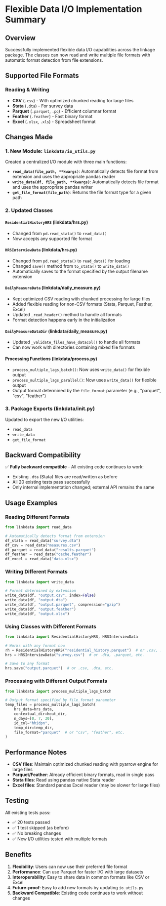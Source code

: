 # Flexible Data I/O Implementation Summary

## Overview
Successfully implemented flexible data I/O capabilities across the linkage package. The classes can now read and write multiple file formats with automatic format detection from file extensions.

## Supported File Formats

### Reading & Writing
- **CSV** (`.csv`) - With optimized chunked reading for large files
- **Stata** (`.dta`) - For survey data
- **Parquet** (`.parquet`, `.pq`) - Efficient columnar format
- **Feather** (`.feather`) - Fast binary format
- **Excel** (`.xlsx`, `.xls`) - Spreadsheet format

## Changes Made

### 1. New Module: `linkdata/io_utils.py`
Created a centralized I/O module with three main functions:

- **`read_data(file_path, **kwargs)`**: Automatically detects file format from extension and uses the appropriate pandas reader
- **`write_data(df, file_path, **kwargs)`**: Automatically detects file format and uses the appropriate pandas writer
- **`get_file_format(file_path)`**: Returns the file format type for a given path

### 2. Updated Classes

#### `ResidentialHistoryHRS` (linkdata/hrs.py)
- Changed from `pd.read_stata()` to `read_data()`
- Now accepts any supported file format

#### `HRSInterviewData` (linkdata/hrs.py)
- Changed from `pd.read_stata()` to `read_data()` for loading
- Changed `save()` method from `to_stata()` to `write_data()`
- Automatically saves to the format specified by the output filename extension

#### `DailyMeasureData` (linkdata/daily_measure.py)
- Kept optimized CSV reading with chunked processing for large files
- Added flexible reading for non-CSV formats (Stata, Parquet, Feather, Excel)
- Updated `_read_header()` method to handle all formats
- Format detection happens early in the initialization

#### `DailyMeasureDataDir` (linkdata/daily_measure.py)
- Updated `_validate_files_have_datacol()` to handle all formats
- Can now work with directories containing mixed file formats

#### Processing Functions (linkdata/process.py)
- `process_multiple_lags_batch()`: Now uses `write_data()` for flexible output
- `process_multiple_lags_parallel()`: Now uses `write_data()` for flexible output
- Output format determined by the `file_format` parameter (e.g., "parquet", "csv", "feather")

### 3. Package Exports (linkdata/__init__.py)
Updated to export the new I/O utilities:
- `read_data`
- `write_data`
- `get_file_format`

## Backward Compatibility

✅ **Fully backward compatible** - All existing code continues to work:
- Existing `.dta` (Stata) files are read/written as before
- All 20 existing tests pass successfully
- Only internal implementation changed; external API remains the same

## Usage Examples

### Reading Different Formats
```python
from linkdata import read_data

# Automatically detects format from extension
df_stata = read_data("survey.dta")
df_csv = read_data("measures.csv")
df_parquet = read_data("results.parquet")
df_feather = read_data("cache.feather")
df_excel = read_data("data.xlsx")
```

### Writing Different Formats
```python
from linkdata import write_data

# Format determined by extension
write_data(df, "output.csv", index=False)
write_data(df, "output.dta")
write_data(df, "output.parquet", compression="gzip")
write_data(df, "output.feather")
write_data(df, "output.xlsx")
```

### Using Classes with Different Formats
```python
from linkdata import ResidentialHistoryHRS, HRSInterviewData

# Works with any format now
rh = ResidentialHistoryHRS("residential_history.parquet")  # or .csv, .dta, etc.
hrs = HRSInterviewData("survey.csv")  # or .dta, .parquet, etc.

# Save to any format
hrs.save("output.parquet")  # or .csv, .dta, etc.
```

### Processing with Different Output Formats
```python
from linkdata import process_multiple_lags_batch

# Output format specified by file_format parameter
temp_files = process_multiple_lags_batch(
    hrs_data=hrs_data,
    contextual_dir=heat_dir,
    n_days=[0, 7, 30],
    id_col="hhidpn",
    temp_dir=temp_dir,
    file_format="parquet"  # or "csv", "feather", etc.
)
```

## Performance Notes

- **CSV files**: Maintain optimized chunked reading with pyarrow engine for large files
- **Parquet/Feather**: Already efficient binary formats, read in single pass
- **Stata files**: Read using pandas native Stata reader
- **Excel files**: Standard pandas Excel reader (may be slower for large files)

## Testing

All existing tests pass:
- ✅ 20 tests passed
- ✅ 1 test skipped (as before)
- ✅ No breaking changes
- ✅ New I/O utilities tested with multiple formats

## Benefits

1. **Flexibility**: Users can now use their preferred file format
2. **Performance**: Can use Parquet for faster I/O with large datasets
3. **Interoperability**: Easy to share data in common formats like CSV or Excel
4. **Future-proof**: Easy to add new formats by updating `io_utils.py`
5. **Backward Compatible**: Existing code continues to work without changes


